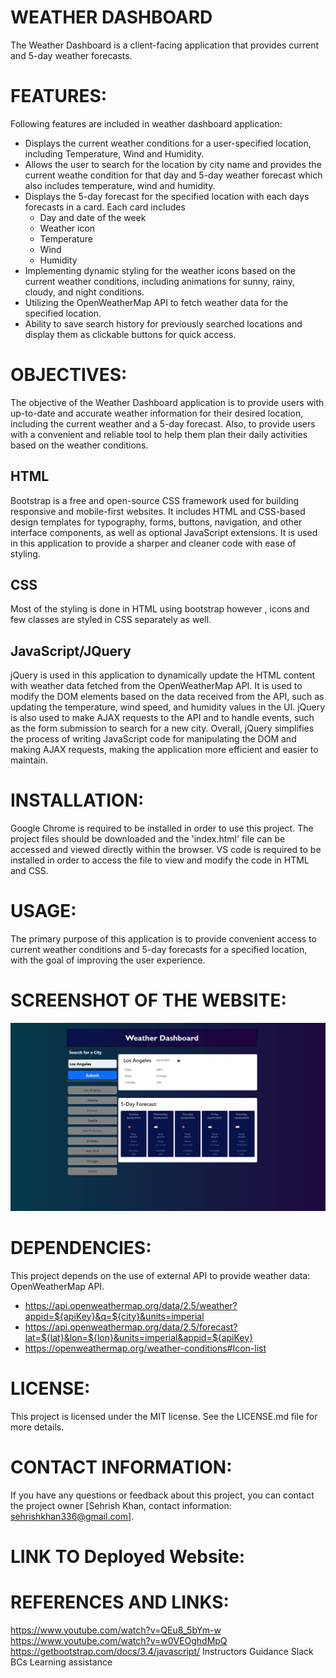 # WEATHER DASHBOARD
The Weather Dashboard is a client-facing application that provides current and 5-day weather forecasts.
# FEATURES:
Following features are included in weather dashboard application:
 * Displays the current weather conditions for a user-specified location, including Temperature, Wind and Humidity.
 * Allows the user to search for the location by city name and provides the current weathe condition for that day and 5-day weather forecast which also includes temperature, wind and humidity.
 * Displays the 5-day forecast for the specified location with each days forecasts in a card.  Each card includes
    * Day and date of the week
    * Weather icon
    * Temperature
    * Wind
    * Humidity
 * Implementing dynamic styling for the weather icons based on the current weather conditions, including animations for sunny, rainy, cloudy, and night conditions.
 * Utilizing the OpenWeatherMap API to fetch weather data for the specified location.
 * Ability to save search history for previously searched locations and display them as clickable buttons for quick access.
 

# OBJECTIVES:
The objective of the Weather Dashboard application is to provide users with up-to-date and accurate weather information for their desired location, including the current weather and a 5-day forecast. Also, to provide users with a convenient and reliable tool to help them plan their daily activities based on the weather conditions.
## HTML
Bootstrap is a free and open-source CSS framework used for building responsive and mobile-first websites. It includes HTML and CSS-based design templates for typography, forms, buttons, navigation, and other interface components, as well as optional JavaScript extensions. It is used in this application to provide a sharper and cleaner code with ease of styling.
## CSS
Most of the styling is done in HTML using bootstrap however , icons and few classes are styled in CSS separately as well.
## JavaScript/JQuery
jQuery is used in this application to dynamically update the HTML content with weather data fetched from the OpenWeatherMap API. It is used to modify the DOM elements based on the data received from the API, such as updating the temperature, wind speed, and humidity values in the UI. jQuery is also used to make AJAX requests to the API and to handle events, such as the form submission to search for a new city. Overall, jQuery simplifies the process of writing JavaScript code for manipulating the DOM and making AJAX requests, making the application more efficient and easier to maintain.

# INSTALLATION:
Google Chrome is required to be installed in order to use this project. The project files should be downloaded and the 'index.html' file can be accessed and viewed directly within the browser. VS code is required to be installed in order to access the file to view and modify the code in HTML and CSS.

# USAGE:
The primary purpose of this application is to provide convenient access to current weather conditions and 5-day forecasts for a specified location, with the goal of improving the user experience.

# SCREENSHOT OF THE WEBSITE:
![alt text](./Images/Web%20capture_3-4-2023_23540_.jpeg)

# DEPENDENCIES:
This project depends on the use of external API to provide weather data: OpenWeatherMap API.
 * https://api.openweathermap.org/data/2.5/weather?appid=${apiKey}&q=${city}&units=imperial
 * https://api.openweathermap.org/data/2.5/forecast?lat=${lat}&lon=${lon}&units=imperial&appid=${apiKey}
 * https://openweathermap.org/weather-conditions#Icon-list

# LICENSE:
This project is licensed under the MIT license. See the LICENSE.md file for more details.

# CONTACT INFORMATION:
If you have any questions or feedback about this project, you can contact the project owner [Sehrish Khan, contact information: sehrishkhan336@gmail.com].

# LINK TO Deployed Website:

# REFERENCES AND LINKS:
https://www.youtube.com/watch?v=QEu8_5bYm-w
https://www.youtube.com/watch?v=w0VEOghdMpQ
https://getbootstrap.com/docs/3.4/javascript/
Instructors Guidance
Slack BCs Learning assistance 

